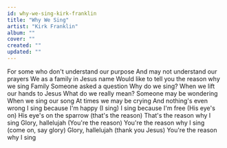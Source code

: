 ```yaml
---
id: why-we-sing-kirk-franklin
title: "Why We Sing"
artist: "Kirk Franklin"
album: ""
cover: ""
created: ""
updated: ""
---
```


For some who don't understand our purpose
And may not understand our prayers
We as a family in Jesus name
Would like to tell you the reason why we sing
Family
Someone asked a question
Why do we sing?
When we lift our hands to Jesus
What do we really mean?
Someone may be wondering
When we sing our song
At times we may be crying
And nothing's even wrong
I sing because I'm happy (I sing)
I sing because I'm free (His eye's on)
His eye's on the sparrow (that's the reason)
That's the reason why I sing
Glory, hallelujah (You're the reason)
You're the reason why I sing (come on, say glory)
Glory, hallelujah (thank you Jesus)
You're the reason why I sing